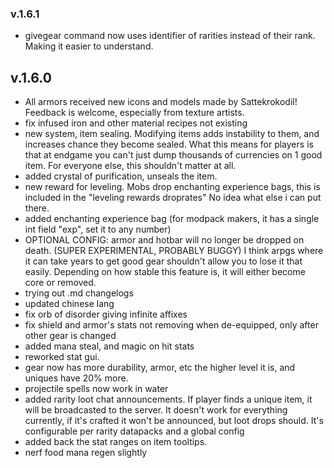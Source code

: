 ### v.1.6.1

* givegear command now uses identifier of rarities instead of their rank. Making it easier to understand.

## v.1.6.0

- All armors received new icons and models made by Sattekrokodil! Feedback is welcome, especially from texture artists.
- fix infused iron and other material recipes not existing
- new system, item sealing. Modifying items adds instability to them, and increases chance they become sealed.
What this means for players is that at endgame you can't just dump thousands of currencies on 1 good item. 
For everyone else, this shouldn't matter at all.
- added crystal of purification, unseals the item.
- new reward for leveling. Mobs drop enchanting experience bags, this is included in the "leveling rewards droprates"
No idea what else i can put there.
- added enchanting experience bag (for modpack makers, it has a single int field "exp", set it to any number)
- OPTIONAL CONFIG: armor and hotbar will no longer be dropped on death. (SUPER EXPERIMENTAL, PROBABLY BUGGY) 
I think arpgs where it can take years to get good gear shouldn't allow you to lose it that easily.
Depending on how stable this feature is, it will either become core or removed.
- trying out .md changelogs
- updated chinese lang
- fix orb of disorder giving infinite affixes
- fix shield and armor's stats not removing when de-equipped, only after other gear is changed
- added mana steal, and magic on hit stats
- reworked stat gui.
- gear now has more durability, armor, etc the higher level it is, and uniques have 20% more.
- projectile spells now work in water
- added rarity loot chat announcements. If player finds a unique item, it will be broadcasted to the server.
It doesn't work for everything currently, if it's crafted it won't be announced, but loot drops should.
It's configurable per rarity datapacks and a global config
- added back the stat ranges on item tooltips.
- nerf food mana regen slightly